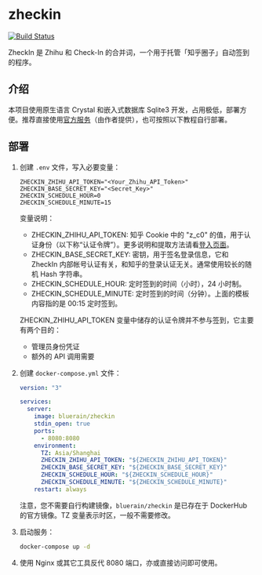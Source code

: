 # zheckin

[![Build Status](https://cloud.drone.io/api/badges/Hentioe/zheckin/status.svg)](https://cloud.drone.io/Hentioe/zheckin)

ZheckIn 是 Zhihu 和 Check-In 的合并词，一个用于托管「知乎圈子」自动签到的程序。

## 介绍

本项目使用原生语言 Crystal 和嵌入式数据库 Sqlite3 开发，占用极低，部署方便。推荐直接使用[官方服务](https://zheckin.bluerain.io)（由作者提供），也可按照以下教程自行部署。

## 部署

1. 创建 `.env` 文件，写入必要变量：

   ```env
   ZHECKIN_ZHIHU_API_TOKEN="<Your_Zhihu_API_Token>"
   ZHECKIN_BASE_SECRET_KEY="<Secret_Key>"
   ZHECKIN_SCHEDULE_HOUR=0
   ZHECKIN_SCHEDULE_MINUTE=15
   ```

   变量说明：

   - ZHECKIN_ZHIHU_API_TOKEN: 知乎 Cookie 中的 "z_c0" 的值，用于认证身份（以下称“认证令牌”）。更多说明和提取方法请看[登入页面](https://zheckin.bluerain.io/sign_in)。
   - ZHECKIN_BASE_SECRET_KEY: 密钥，用于签名登录信息，它和 ZheckIn 内部帐号认证有关，和知乎的登录认证无关。通常使用较长的随机 Hash 字符串。
   - ZHECKIN_SCHEDULE_HOUR: 定时签到的时间（小时），24 小时制。
   - ZHECKIN_SCHEDULE_MINUTE: 定时签到的时间（分钟）。上面的模板内容指的是 00:15 定时签到。

   ZHECKIN_ZHIHU_API_TOKEN 变量中储存的认证令牌并不参与签到，它主要有两个目的：

   - 管理员身份凭证
   - 额外的 API 调用需要

2. 创建 `docker-compose.yml` 文件：

   ```yml
   version: "3"

   services:
     server:
       image: bluerain/zheckin
       stdin_open: true
       ports:
         - 8080:8080
       environment:
         TZ: Asia/Shanghai
         ZHECKIN_ZHIHU_API_TOKEN: "${ZHECKIN_ZHIHU_API_TOKEN}"
         ZHECKIN_BASE_SECRET_KEY: "${ZHECKIN_BASE_SECRET_KEY}"
         ZHECKIN_SCHEDULE_HOUR: "${ZHECKIN_SCHEDULE_HOUR}"
         ZHECKIN_SCHEDULE_MINUTE: "${ZHECKIN_SCHEDULE_MINUTE}"
       restart: always
   ```

   注意，您不需要自行构建镜像，`bluerain/zheckin` 是已存在于 DockerHub 的官方镜像。TZ 变量表示时区，一般不需要修改。

3. 启动服务：

   ```bash
   docker-compose up -d
   ```

4. 使用 Nginx 或其它工具反代 8080 端口，亦或直接访问即可使用。
